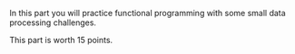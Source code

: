 In this part you will practice functional programming with some small data processing challenges.

This part is worth 15 points.

